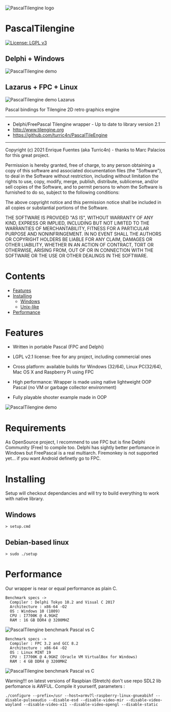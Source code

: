 ![PascalTilengine logo](logo.png)
# PascalTilengine
[![License: LGPL v3](https://img.shields.io/badge/License-LGPL%20v3-blue.svg)](https://www.gnu.org/licenses/old-licenses/lgpl-2.1.html)

## Delphi + Windows
![PascalTilengine demo](PascalTilengineDemo.gif)

## Lazarus + FPC + Linux
![PascalTilengine demo Lazarus](PascalTilengineDemoLaz.gif)

Pascal bindings for Tilengine 2D retro graphics engine 

*****************************************************************************
* Delphi/FreePascal Tilengine wrapper - Up to date to library version 2.1
* http://www.tilengine.org
* https://github.com/turric4n/PascalTileEngine
*****************************************************************************

Copyright (c) 2021 Enrique Fuentes (aka Turric4n) - thanks to Marc Palacios for
this great project.

Permission is hereby granted, free of charge, to any person obtaining a copy
of this software and associated documentation files (the "Software"), to deal
in the Software without restriction, including without limitation the rights
to use, copy, modify, merge, publish, distribute, sublicense, and/or sell
copies of the Software, and to permit persons to whom the Software is
furnished to do so, subject to the following conditions:

The above copyright notice and this permission notice shall be included in all
copies or substantial portions of the Software.

THE SOFTWARE IS PROVIDED "AS IS", WITHOUT WARRANTY OF ANY KIND, EXPRESS OR
IMPLIED, INCLUDING BUT NOT LIMITED TO THE WARRANTIES OF MERCHANTABILITY,
FITNESS FOR A PARTICULAR PURPOSE AND NONINFRINGEMENT. IN NO EVENT SHALL THE
AUTHORS OR COPYRIGHT HOLDERS BE LIABLE FOR ANY CLAIM, DAMAGES OR OTHER
LIABILITY, WHETHER IN AN ACTION OF CONTRACT, TORT OR OTHERWISE, ARISING FROM,
OUT OF OR IN CONNECTION WITH THE SOFTWARE OR THE USE OR OTHER DEALINGS IN THE
SOFTWARE.

# Contents
- [Features](#features)
- [Installing](#installing)
    - [Windows](#windows)
    - [Unix-like](#unix-like)
- [Performance](#performance)

# Features
* Written in portable Pascal (FPC and Delphi)
* LGPL v2.1 license: free for any project, including commercial ones
* Cross platform: available builds for Windows (32/64), Linux PC(32/64), Mac OS X and Raspberry Pi using FPC
* High performance: Wrapper is made using native lightweight OOP Pascal (no VM or garbage collector environment)

* Fully playable shooter example made in OOP 

![PascalTilengine demo](shooter.gif)

# Requirements
As OpenSource project, I recommend to use FPC but is fine Delphi Community (Free) to compile too. Delphi has sightly 
better perfomance in Windows but FreePascal is a real multiarch. Firemonkey is not supported yet... if you want Android definetly 
go to FPC.

# Installing
Setup will checkout dependancies and will try to build everything to work with native library.

## Windows
```
> setup.cmd
```

## Debian-based linux
```
> sudo ./setup
```

# Performance
Our wrapper is near or equal performance as plain C.

```
Benchmark specs -> 
  Compiler : Delphi Tokyo 10.2 and Visual C 2017
  Architecture : x86-64 -O2
  OS : Windows 10 (1809)  
  CPU : I7700K @ 4.9GHZ
  RAM : 16 GB DDR4 @ 3200MHZ
```

![PascalTilengine benchmark Pascal vs C](benchmark_win.gif)

```
Benchmark specs -> 
  Compiler : FPC 3.2 and GCC 8.2
  Architecture : x86-64 -O2
  OS : Linux MINT 19
  CPU : I7700K @ 4.9GHZ (Oracle VM VirtualBox for Windows)
  RAM : 4 GB DDR4 @ 3200MHZ
```

![PascalTilengine benchmark Pascal vs C](benchmark_linux_vm.gif)

Warning!!! on latest versions of Raspbian (Stretch) don't use repo SDL2 lib perfomance is AWFUL. 
Compile it yourserlf, parameters : 
```
./configure --prefix=/usr --host=armv7l-raspberry-linux-gnueabihf --disable-pulseaudio --disable-esd --disable-video-mir --disable-video-wayland --disable-video-x11 --disable-video-opengl --disable-static
```
